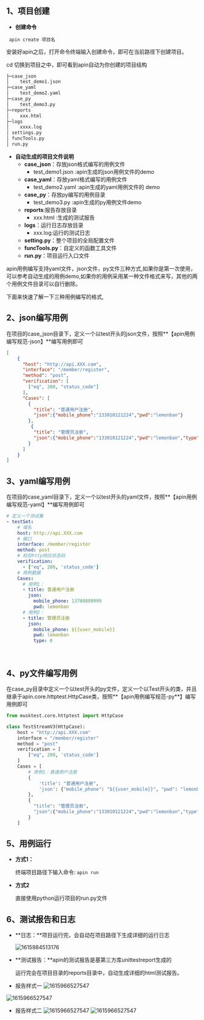 # 

## 1、项目创建

- **创建命令**

``` apin create 项目名```
    
安装好apin之后，打开命令终端输入创建命令，即可在当前路径下创建项目。
    
cd 切换到项目之中，即可看到apin自动为你创建的项目结构
    

```python
├─case_json
│    test_demo1.json
├─case_yaml
│    test_demo2.yaml
├─case_py
│    test_demo3.py
├─reports
│    xxx.html 
├─logs
│    xxxx.log
│ settings.py
│ funcTools.py
│ run.py

```

- **自动生成的项目文件说明**
    -  **case_json**：存放json格式编写的用例文件
        - test_demo1.json :apin生成的json用例文件的demo
    -  **case_yaml**：存放yaml格式编写的用例文件
        - test_demo2.yaml :apin生成的yaml用例文件的 demo 
    -  **case_py**：存放py编写的用例目录
        - test_demo3.py :apin生成的py用例文件demo 
    -  **reports**:报告存放目录
        - xxx.html :生成的测试报告
    -  **logs**：运行日志存放目录
        - xxx.log:运行的测试日志
    -  **setting.py**：整个项目的全局配置文件
    -  **funcTools.py**：自定义的函数工具文件
    -  **run.py**：项目运行入口文件

        

apin用例编写支持yaml文件，json文件，py文件三种方式,如果你是第一次使用，可以参考自动生成的用例demo,如果你的用例采用某一种文件格式来写，其他的两个用例文件目录可以自行删除。

下面来快速了解一下三种用例编写的格式,

## 2、json编写用例


在项目的case_json目录下，定义一个以test开头的json文件，按照**【apin用例编写规范-json】**编写用例即可

```json
[   
    {
      "host": "http://api.XXX.com",
      "interface": "/member/register",
      "method": "post",
      "verification": [
        ["eq", 200, "status_code"]
      ],
      "Cases": [
        {
          "title": "普通用户注册",
          "json":{"mobile_phone":"133010121224","pwd":"lemonban"}
        },
         {
          "title": "管理员注册",
          "json":{"mobile_phone":"133010121224","pwd":"lemonban","type": 0}
        }
      ]
    }
]
```


## 3、yaml编写用例

在项目的case_yaml目录下，定义一个以test开头的yaml文件，按照**【apin用例编写规范-yaml】**编写用例即可

```yaml
# 定义一个测试集
- testSet:
    # 域名
    host: http://api.XXX.com
    # 接口
    interface: /member/register
    method: post
    # 校验http响应状态码
    verification:
      - ["eq", 200, 'status_code']
    # 用例数据
    Cases:
      # 用例1：
      - title: 普通用户注册
        json:
          mobile_phone: 13700889999
          pwd: lemonban
      # 用例2：
      - title: 管理员注册
        json:
          mobile_phone: ${{user_mobile}}
          pwd: lemonban
          type: 0
```

​    

## 4、py文件编写用例

​	在case_py目录中定义一个以test开头的py文件，定义一个以Test开头的类，并且继承于apin.core.httptest.HttpCase类，按照**【apin用例编写规范-py**】编写用例即可

```python
from musktest.core.httptest import HttpCase

class TestStreamV3(HttpCase):
    host = "http://api.XXX.com"
    interface = "/member/register"
    method = "post"
    verification = [
        ["eq", 200, 'status_code']
    ]
    Cases = [
        # 用例1：普通用户注册
        {
            'title': "普通用户注册",
            'json': {"mobile_phone": "${{user_mobile}}", "pwd": "lemonban"},
        },
        {
          "title": "管理员注册",
          "json":{"mobile_phone":"133010121224","pwd":"lemonban","type":0},
        }
    ]
```

## 5、用例运行

- **方式1：**

     终端项目路径下输入命令: ```apin run```
     
     

- **方式2**

     直接使用python运行项目的run.py文件



## 6、测试报告和日志

-  **日志：**项目运行完，会自动在项目路径下生成详细的运行日志

    ![1615984513176](./img/1615984513176.png)

-  **测试报告：**apin的测试报告是基第三方库unittestreport生成的

     运行完会在项目目录的reports目录中，自动生成详细的html测试报告。

- 报告样式一
![1615966527547](./img/report1.png) 

![1615966527547](img/report21.png) 

- 报告样式二
![1615966527547](img/report4.png) 
![1615966527547](./img/report3.png) 


 